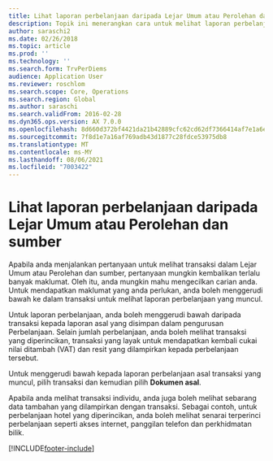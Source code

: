 ```yaml
---
title: Lihat laporan perbelanjaan daripada Lejar Umum atau Perolehan dan sumber
description: Topik ini menerangkan cara untuk melihat laporan perbelanjaan asal bagi transaksi yang muncul.
author: saraschi2
ms.date: 02/26/2018
ms.topic: article
ms.prod: ''
ms.technology: ''
ms.search.form: TrvPerDiems
audience: Application User
ms.reviewer: roschlom
ms.search.scope: Core, Operations
ms.search.region: Global
ms.author: saraschi
ms.search.validFrom: 2016-02-28
ms.dyn365.ops.version: AX 7.0.0
ms.openlocfilehash: 8d660d372bf4421da21b42889cfc62cd62df7366414af7e1a6efe4747033a29b
ms.sourcegitcommit: 7f8d1e7a16af769adb43d1877c28fdce53975db8
ms.translationtype: MT
ms.contentlocale: ms-MY
ms.lasthandoff: 08/06/2021
ms.locfileid: "7003422"
---
```

# <a name="view-an-expense-report-from-general-ledger-or-procurement-and-sourcing"></a>Lihat laporan perbelanjaan daripada Lejar Umum atau Perolehan dan sumber

Apabila anda menjalankan pertanyaan untuk melihat transaksi dalam Lejar Umum atau Perolehan dan sumber, pertanyaan mungkin kembalikan terlalu banyak maklumat. Oleh itu, anda mungkin mahu mengecilkan carian anda. Untuk mendapatkan maklumat yang anda perlukan, anda boleh menggerudi bawah ke dalam transaksi untuk melihat laporan perbelanjaan yang muncul.

Untuk laporan perbelanjaan, anda boleh menggerudi bawah daripada transaksi kepada laporan asal yang disimpan dalam pengurusan Perbelanjaan. Selain jumlah perbelanjaan, anda boleh melihat transaksi yang diperincikan, transaksi yang layak untuk mendapatkan kembali cukai nilai ditambah (VAT) dan resit yang dilampirkan kepada perbelanjaan tersebut.

Untuk menggerudi bawah kepada laporan perbelanjaan asal transaksi yang muncul, pilih transaksi dan kemudian pilih **Dokumen asal**.

Apabila anda melihat transaksi individu, anda juga boleh melihat sebarang data tambahan yang dilampirkan dengan transaksi. Sebagai contoh, untuk perbelanjaan hotel yang diperincikan, anda boleh melihat senarai terperinci perbelanjaan seperti akses internet, panggilan telefon dan perkhidmatan bilik.


[!INCLUDE[footer-include](../includes/footer-banner.md)]